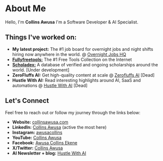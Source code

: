 # About Me
Hello, I'm **Collins Awusa** I'm a Software Developer & AI Specialist.
## Things I've worked on:
- **My latest project:** The #1 job board for overnight jobs and night shifts hiring now anywhere in the world. @ [Overnight Jobs HQ](https://overnightjobshq.com/)
- [**Fullyfreetools:**](https://fullyfreetools.com) The #1 Free Tools Collection on the Internet 
- [**Scholadex:**]( https://scholadex.com ) A database of verified and ongoing scholarships around the world. [Under development]
- **ZeroFluffs AI:** Get high-quality content at scale @ [Zerofluffs AI](https://zerofluffs.com) [Dead]
- **Hustle With AI:** Read interesting highlights around AI, SaaS and automations @ [Hustle With AI](https://hustlewithai.com) [Dead]


## Let's Connect
Feel free to reach out or follow my journey through the links below:
- **Website:** [collinsawusa.com](https://collinsawusa.com)
- **LinkedIn:** [Collins Awusa](https://www.linkedin.com/in/collinsawusa/) (active the most here)
- **Instagram:** [awusacollins](https://www.instagram.com/awusacollins/)
- **YouTube:** [Collins Awusa](https://www.youtube.com/@awusacollins)
- **Facebook:** [Awusa Collins Ekene](https://www.facebook.com/awusa.collins)
- **X/Twitter:** [Collins Awusa](https://x.com/CollinsAwusa)
- **AI Newsletter + blog:** [Hustle With AI](https://hustlewithai.com)

<!---
Collinshack/Collinshack is a ✨ special ✨ repository because its `README.md` (this file) appears on your GitHub profile.
You can click the Preview link to take a look at your changes.
--->
